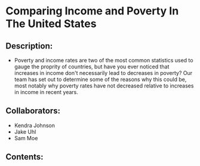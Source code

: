 # Comparing Income and Poverty In The United States

## Description:
- Poverty and income rates are two of the most common statistics used to gauge the proprity of countries, but have you ever noticed that increases in income don't necessarily lead to decreases in poverty? Our team has set out to determine some of the reasons why this could be, most notably why poverty rates have not decreased relative to increases in income in recent years.

## Collaborators:
- Kendra Johnson
- Jake Uhl
- Sam Moe

## Contents:
